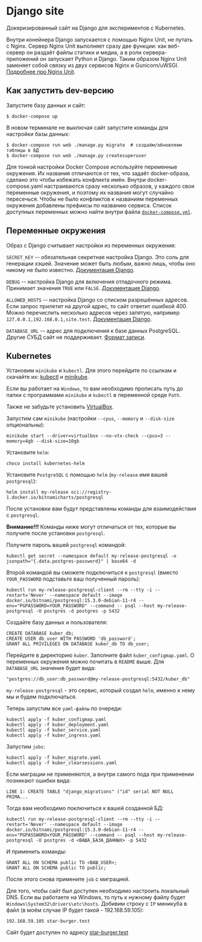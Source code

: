 # Django site

Докеризированный сайт на Django для экспериментов с Kubernetes.

Внутри конейнера Django запускается с помощью Nginx Unit, не путать с Nginx. Сервер Nginx Unit выполняет сразу две функции: как веб-сервер он раздаёт файлы статики и медиа, а в роли сервера-приложений он запускает Python и Django. Таким образом Nginx Unit заменяет собой связку из двух сервисов Nginx и Gunicorn/uWSGI. [Подробнее про Nginx Unit](https://unit.nginx.org/).

## Как запустить dev-версию

Запустите базу данных и сайт:

```shell-session
$ docker-compose up
```

В новом терминале не выключая сайт запустите команды для настройки базы данных:

```shell-session
$ docker-compose run web ./manage.py migrate  # создаём/обновляем таблицы в БД
$ docker-compose run web ./manage.py createsuperuser
```

Для тонкой настройки Docker Compose используйте переменные окружения. Их названия отличаются от тех, что задаёт docker-образа, сделано это чтобы избежать конфликта имён. Внутри docker-compose.yaml настраиваются сразу несколько образов, у каждого свои переменные окружения, и поэтому их названия могут случайно пересечься. Чтобы не было конфликтов к названиям переменных окружения добавлены префиксы по названию сервиса. Список доступных переменных можно найти внутри файла [`docker-compose.yml`](./docker-compose.yml).

## Переменные окружения

Образ с Django считывает настройки из переменных окружения:

`SECRET_KEY` -- обязательная секретная настройка Django. Это соль для генерации хэшей. Значение может быть любым, важно лишь, чтобы оно никому не было известно. [Документация Django](https://docs.djangoproject.com/en/3.2/ref/settings/#secret-key).

`DEBUG` -- настройка Django для включения отладочного режима. Принимает значения `TRUE` или `FALSE`. [Документация Django](https://docs.djangoproject.com/en/3.2/ref/settings/#std:setting-DEBUG).

`ALLOWED_HOSTS` -- настройка Django со списком разрешённых адресов. Если запрос прилетит на другой адрес, то сайт ответит ошибкой 400. Можно перечислить несколько адресов через запятую, например `127.0.0.1,192.168.0.1,site.test`. [Документация Django](https://docs.djangoproject.com/en/3.2/ref/settings/#allowed-hosts).

`DATABASE_URL` -- адрес для подключения к базе данных PostgreSQL. Другие СУБД сайт не поддерживает. [Формат записи](https://github.com/jacobian/dj-database-url#url-schema).

## Kubernetes 

Установим `minikube` и `kubectl`. Для этого перейдите по ссылкам и скачайте их:
[kubectl](https://kubernetes.io/ru/docs/tasks/tools/install-kubectl/) и [minikube](https://minikube.sigs.k8s.io/docs/start/).

Если вы работает на `Windows`, то вам необходимо прописать путь до папки с программами `minikube` и `kubectl` в переменной среде `Path`.

Также не забудьте установить [VirtualBox](https://www.virtualbox.org/).

Запустим сам `minikube` (настройки `--cpus`, `--memory` и `--disk-size` опциональны):
```
minikube start --driver=virtualbox --no-vtx-check --cpus=3 --memory=4gb --disk-size=10gb
```

Установите `helm`:
```
choco install kubernetes-helm
```
Установите `PostgreSQL` с помощью `helm` (`my-release` имя вашей `postgresql`):
```
helm install my-release oci://registry-1.docker.io/bitnamicharts/postgresql
```
После установки вам будут представлены команды для взаимодействия с `postgresql`. 

__Внимание!!!__ Команды ниже могут отличаться от тех, которые вы получите после установки `postgresql`.

Получите пароль вашей `postgresql` командой:
```
kubectl get secret --namespace default my-release-postgresql -o jsonpath="{.data.postgres-password}" | base64 -d
```
Второй командой вы сможете подключиться к `postgresql` (вместо `YOUR_PASSWORD` подставьте ваш полученный пароль):
```
kubectl run my-release-postgresql-client --rm --tty -i --restart='Never' --namespace default --image docker.io/bitnami/postgresql:15.3.0-debian-11-r4 --env="PGPASSWORD=YOUR_PASSWORD" --command -- psql --host my-release-postgresql -U postgres -d postgres -p 5432
```
Создайте базу данных и пользователя:
```
CREATE DATABASE kuber_db;
CREATE USER db_user WITH PASSWORD 'db_password';
GRANT ALL PRIVILEGES ON DATABASE kuber_db TO db_user;
```

Перейдите в директорию `kuber`.
Заполните файл `kuber_configmap.yaml`. О переменных окружения можно почитать в `README` выше. Для `DATABASE_URL` значение будет вида:
```
"postgres://db_user:db_password@my-release-postgresql:5432/kuber_db"
```
`my-release-postgresql` - это сервис, который создал `helm`, именно к нему мы и будем подключаться.

Теперь запустим все `yaml-файлы` по очереди:
```
kubectl apply -f kuber_configmap.yaml
kubectl apply -f kuber_deployment.yaml
kubectl apply -f kuber_service.yaml
kubectl apply -f kuber_ingress.yaml
```
Запустим `jobs`:
```
kubectl apply -f kuber_migrate.yaml
kubectl apply -f kuber_clearsessions.yaml
```
Если миграции не применяются, а внутри самого пода при применении позникают ошибки вида:
```
LINE 1: CREATE TABLE "django_migrations" ("id" serial NOT NULL PRIMA...
```
Тогда вам необходимо поключиться к вашей созданной БД:
```
kubectl run my-release-postgresql-client --rm --tty -i --restart='Never' --namespace default --image docker.io/bitnami/postgresql:15.3.0-debian-11-r4 --env="PGPASSWORD=YOUR_PASSWORD" --command -- psql --host my-release-postgresql -U postgres -d <ВАША_БАЗА_ДАННЫХ> -p 5432
```
И применить команды:
```
GRANT ALL ON SCHEMA public TO <ВАШ_USER>;
GRANT ALL ON SCHEMA public TO public;
```
После этого снова примените `job` с миграцией.

Для того, чтобы сайт был доступен необходимо настроить локальный DNS. Если вы работаете на Windows, то путь к нужному файлу будет `Windows\System32\drivers\etc\hosts`. Добивим строку с `IP` миникуба в файл (в моём случае IP будет такой - 192.168.59.105):
```
192.168.59.105 star-burger.test
```

Сайт будет доступен по адресу [star-burger.test](http://star-burger.test)